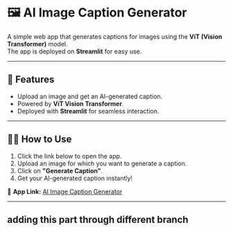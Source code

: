 # 🖼️ AI Image Caption Generator

A simple web app that generates captions for images using the **ViT (Vision Transformer)** model.  
The app is deployed on **Streamlit** for easy use.

---

## 🚀 Features
- Upload an image and get an AI-generated caption.
- Powered by **ViT Vision Transformer**.
- Deployed with **Streamlit** for seamless interaction.

---

## 👨‍💻 How to Use
1. Click the link below to open the app.  
2. Upload an image for which you want to generate a caption.  
3. Click on **"Generate Caption"**.  
4. Get your AI-generated caption instantly!  

🔗 **App Link:** [AI Image Caption Generator](https://imagecaptiongeneratorapp-bddhkb3opattyo28vve7ss.streamlit.app/)

---
## adding this part through different branch
